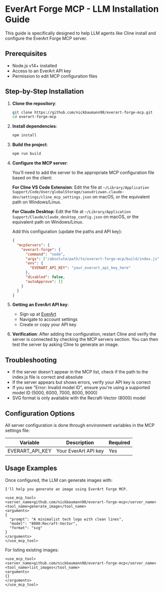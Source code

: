 # EverArt Forge MCP - LLM Installation Guide

This guide is specifically designed to help LLM agents like Cline install and configure the EverArt Forge MCP server.

## Prerequisites

- Node.js v14+ installed
- Access to an EverArt API key
- Permission to edit MCP configuration files

## Step-by-Step Installation

1. **Clone the repository**:
   ```bash
   git clone https://github.com/nickbaumann98/everart-forge-mcp.git
   cd everart-forge-mcp
   ```

2. **Install dependencies**:
   ```bash
   npm install
   ```

3. **Build the project**:
   ```bash
   npm run build
   ```

4. **Configure the MCP server**:

   You'll need to add the server to the appropriate MCP configuration file based on the client:

   **For Cline VS Code Extension**:
   Edit the file at `~/Library/Application Support/Code/User/globalStorage/saoudrizwan.claude-dev/settings/cline_mcp_settings.json` on macOS, or the equivalent path on Windows/Linux.

   **For Claude Desktop**:
   Edit the file at `~/Library/Application Support/Claude/claude_desktop_config.json` on macOS, or the equivalent path on Windows/Linux.

   Add this configuration (update the paths and API key):

   ```json
   {
     "mcpServers": {
       "everart-forge": {
         "command": "node",
         "args": ["/absolute/path/to/everart-forge-mcp/build/index.js"],
         "env": {
           "EVERART_API_KEY": "your_everart_api_key_here"
         },
         "disabled": false,
         "autoApprove": []
       }
     }
   }
   ```

5. **Getting an EverArt API key**:
   - Sign up at [EverArt](https://everart.ai/)
   - Navigate to account settings
   - Create or copy your API key

6. **Verification**:
   After adding the configuration, restart Cline and verify the server is connected by checking the MCP servers section. You can then test the server by asking Cline to generate an image.

## Troubleshooting

- If the server doesn't appear in the MCP list, check if the path to the index.js file is correct and absolute
- If the server appears but shows errors, verify your API key is correct
- If you see "Error: Invalid model ID", ensure you're using a supported model ID (5000, 6000, 7000, 8000, 9000)
- SVG format is only available with the Recraft-Vector (8000) model

## Configuration Options

All server configuration is done through environment variables in the MCP settings file:

| Variable | Description | Required |
|----------|-------------|----------|
| EVERART_API_KEY | Your EverArt API key | Yes |

## Usage Examples

Once configured, the LLM can generate images with:

```
I'll help you generate an image using EverArt Forge MCP.

<use_mcp_tool>
<server_name>github.com/nickbaumann98/everart-forge-mcp</server_name>
<tool_name>generate_image</tool_name>
<arguments>
{
  "prompt": "A minimalist tech logo with clean lines",
  "model": "8000:Recraft-Vector",
  "format": "svg"
}
</arguments>
</use_mcp_tool>
```

For listing existing images:

```
<use_mcp_tool>
<server_name>github.com/nickbaumann98/everart-forge-mcp</server_name>
<tool_name>list_images</tool_name>
<arguments>
{}
</arguments>
</use_mcp_tool>
